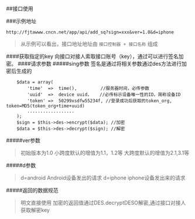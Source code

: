 ##接口使用

###示例地址

    http://fjtawww.cncn.net/app/api/add_sq?sign=xxx&ver=1.0&d=iphone

>从示例可以看出，接口地址地址由 `接口控制器 + 接口名称` 组成

####获取指定的key
向接口对接人索取接口账号（key），通过可以进行签名加密。
####请求参数
#####sing参数
签名是通过将相关参数通过des方法进行加密后生成的

		$data = array(
        	'time'	=>	time(),			//服务器时间，必传参数
            'uuid'	=>	device uuid，   //必传标示设备唯一性的ID，简称设备ID
            'token'	=>	50299xsdfw55234f, //登录成功后获取的token_org, token=MD5(token_org+time+uuid)
            ..................
        );
        $sign = $this->des->encrypt($data); //加密
        $data = $this->des->decrypt($sign); //解密
       
#####ver参数
>初始版本为1.0
>小跨度默认的增值为1.1，1.2等
>大跨度默认的增值为2.1,3.1等
>

#####d参数
>d=android	Android设备发出的请求
>d=iphone	iphone设备发出来的请求 

#####返回的数据规范
>明文直接使用
>加密的返回值通过DES.decryptDESO解密,通过接口对接人获取解密key


